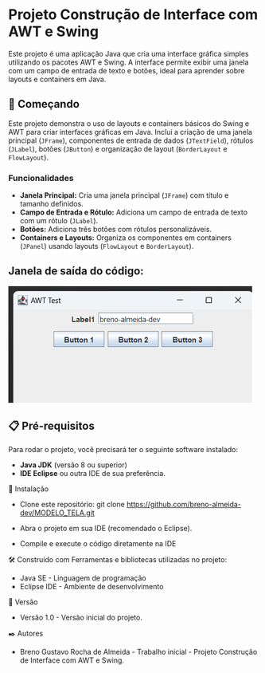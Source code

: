 # Projeto Construção de Interface com AWT e Swing
Este projeto é uma aplicação Java que cria uma interface gráfica simples utilizando os pacotes AWT e Swing. A interface permite exibir uma janela com um campo de entrada de texto e botões, ideal para aprender sobre layouts e containers em Java.


## 🚀 Começando

Este projeto demonstra o uso de layouts e containers básicos do Swing e AWT para criar interfaces gráficas em Java. Inclui a criação de uma janela principal (`JFrame`), componentes de entrada de dados (`JTextField`), rótulos (`JLabel`), botões (`JButton`) e organização de layout (`BorderLayout` e `FlowLayout`).
  

### Funcionalidades

- **Janela Principal:** Cria uma janela principal (`JFrame`) com título e tamanho definidos.
- **Campo de Entrada e Rótulo:** Adiciona um campo de entrada de texto com um rótulo (`JLabel`).
- **Botões:** Adiciona três botões com rótulos personalizáveis.
- **Containers e Layouts:** Organiza os componentes em containers (`JPanel`) usando layouts (`FlowLayout` e `BorderLayout`).


## Janela de saída do código:
![Imagem do diagrama do projeto](https://github.com/breno-almeida-dev/MODELO_TELA/blob/master/Captura%20de%20tela%202024-10-30%20204655.png)  
  

## 📋 Pré-requisitos

Para rodar o projeto, você precisará ter o seguinte software instalado:

- **Java JDK** (versão 8 ou superior)
- **IDE Eclipse** ou outra IDE de sua preferência.

🔧 Instalação
- Clone este repositório:
    git clone https://github.com/breno-almeida-dev/MODELO_TELA.git
  
- Abra o projeto em sua IDE (recomendado o Eclipse).
- Compile e execute o código diretamente na IDE
  
  

🛠️ Construído com
Ferramentas e bibliotecas utilizadas no projeto:

- Java SE - Linguagem de programação
- Eclipse IDE - Ambiente de desenvolvimento



📌 Versão
- Versão 1.0 - Versão inicial do projeto.



✒️ Autores
- Breno Gustavo Rocha de Almeida - Trabalho inicial - Projeto Construção de Interface com AWT e Swing.
